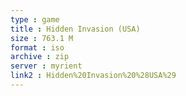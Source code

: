 ```yaml
---
type : game
title : Hidden Invasion (USA)
size : 763.1 M
format : iso
archive : zip
server : myrient
link2 : Hidden%20Invasion%20%28USA%29
---
```

